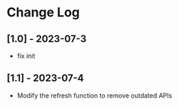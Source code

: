 # Change Log

## [1.0] - 2023-07-3

- fix init

## [1.1] - 2023-07-4

- Modify the refresh function to remove outdated APIs
